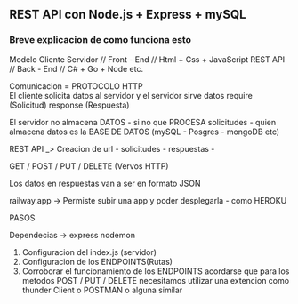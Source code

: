 ## REST API con Node.js + Express + mySQL

### Breve explicacion de como funciona esto

Modelo Cliente Servidor // Front - End // Html + Css + JavaScript
REST API // Back - End // C# + Go + Node etc.

Comunicacion = PROTOCOLO HTTP  
El cliente solicita datos al servidor  y el servidor sirve datos
require (Solicitud) response (Respuesta)

El servidor no almacena DATOS - si no que PROCESA solicitudes -  quien almacena datos es la BASE DE DATOS (mySQL - Posgres - mongoDB etc)

REST API _> Creacion de url - solicitudes - respuestas - 

GET / POST / PUT / DELETE (Vervos HTTP)

Los datos en respuestas van a ser en formato JSON 

railway.app -> Permiste subir una app y poder desplegarla - como HEROKU


PASOS

Dependecias -> express nodemon
1. Configuracion del index.js (servidor)
2. Configuracion de los ENDPOINTS(Rutas)
3. Corroborar el funcionamiento de los ENDPOINTS
acordarse que para los metodos POST / PUT / DELETE
necesitamos utilizar una extencion como thunder Client
o POSTMAN o alguna similar